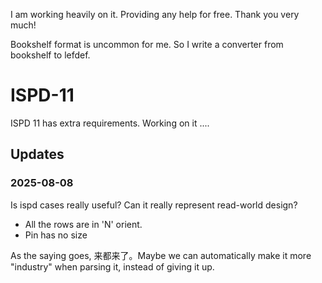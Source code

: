 I am working heavily on it. Providing any help for free. Thank you very much!

Bookshelf format is uncommon for me. So I write a converter from bookshelf to lefdef.

# ISPD-11
ISPD 11 has extra requirements. Working on it ....

## Updates
### 2025-08-08
Is ispd cases really useful? Can it really represent read-world design? 

* All the rows are in 'N' orient.
* Pin has no size

As the saying goes, 来都来了。Maybe we can automatically make it more "industry" when parsing it, instead of giving it up.